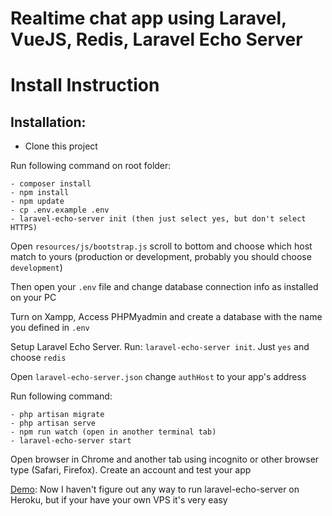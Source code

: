 # Realtime chat app using Laravel, VueJS, Redis, Laravel Echo Server

# Install Instruction



## Installation:
- Clone this project

Run following command on root folder:

    - composer install
    - npm install
    - npm update
	- cp .env.example .env
	- laravel-echo-server init (then just select yes, but don't select HTTPS)

Open `resources/js/bootstrap.js` scroll to bottom and choose which host match to yours (production or development, probably you should choose `development`)

Then open your `.env` file and change database connection info as installed on your PC

Turn on Xampp, Access PHPMyadmin and create a database with the name you defined in `.env`

Setup Laravel Echo Server. Run: `laravel-echo-server init`. Just `yes` and choose `redis`

Open `laravel-echo-server.json` change `authHost` to your app's address

Run following command: 

	- php artisan migrate
	- php artisan serve
	- npm run watch (open in another terminal tab)
	- laravel-echo-server start

Open browser in Chrome and another tab using incognito or other browser type (Safari, Firefox). Create an account and test your app

[Demo](https://agile-sea-38553.herokuapp.com/): Now I haven't figure out any way to run laravel-echo-server on Heroku, but if your have your own VPS it's very easy

